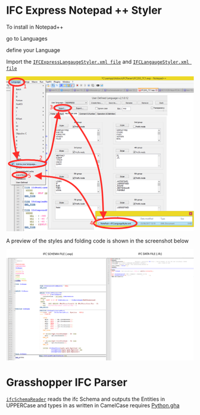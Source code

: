 # IFC Express Notepad ++ Styler

To install in Notepad++

go to Languages

define your Language
	
Import the [`IFCExpressLangaugeStyler.xml file`](https://github.com/JulesBuh/ifcParser/NotePad++IFCExpressLanguageStyler.xml) and [`IFCLangaugeStyler.xml file`](https://github.com/JulesBuh/ifcParser/NotePad++IFCLanguageStyler.xml)

![Screenshot](img/install.png) 
	
A preview of the styles and folding code is shown in the screenshot below
	
![Screenshot](img/stylePreview.png) 

# Grasshopper IFC Parser
 [`ifcSchemaReader`](https://github.com/JulesBuh/ifcParser/ifcSchemaReader.ghuser) reads the ifc Schema and outputs the Entities in UPPERCase and types in as written in CamelCase
 requires [Python.gha](https://github.com/mcneel/ghpython)
 
 